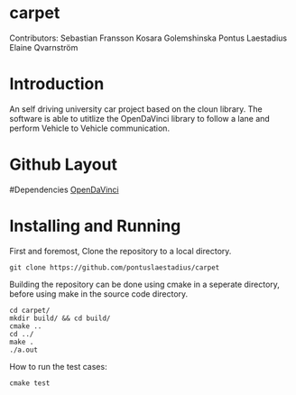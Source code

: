 # carpet
Contributors:
Sebastian Fransson
Kosara Golemshinska
Pontus Laestadius
Elaine Qvarnström

# Introduction
An self driving university car project based on the cloun library. The software is able to utitlize the OpenDaVinci library to follow a lane and perform Vehicle to Vehicle communication.


# Github Layout

#Dependencies
[OpenDaVinci](https://github.com/se-research/OpenDaVINCI)

# Installing and Running

First and foremost, Clone the repository to a local directory.
```
git clone https://github.com/pontuslaestadius/carpet
```
Building the repository can be done using cmake in a seperate directory, before using make in the source code directory.
```
cd carpet/
mkdir build/ && cd build/
cmake ..
cd ../
make .
./a.out
```

How to run the test cases:
```
cmake test
```




